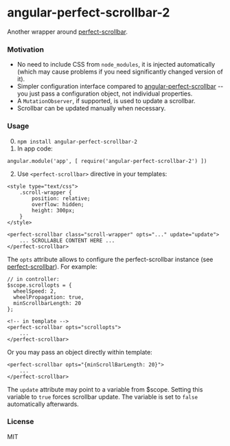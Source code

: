 # angular-perfect-scrollbar-2
Another wrapper around [perfect-scrollbar](https://github.com/noraesae/perfect-scrollbar).

### Motivation
* No need to include CSS from `node_modules`, it is injected automatically
  (which may cause problems if you need significantly changed version of it).
* Simpler configuration interface compared to [angular-perfect-scrollbar](https://github.com/itsdrewmiller/angular-perfect-scrollbar)
  -- you just pass a configuration object, not individual properties.
* A `MutationObserver`, if supported, is used to update a scrollbar.
* Scrollbar can be updated manually when necessary.

### Usage
0. `npm install angular-perfect-scrollbar-2`
1. In app code:
```
angular.module('app', [ require('angular-perfect-scrollbar-2') ])
```
2. Use `<perfect-scrollbar>` directive in your templates:
```
<style type="text/css">
	.scroll-wrapper {
		position: relative;
		overflow: hidden;
		height: 300px;
	}
</style>

<perfect-scrollbar class="scroll-wrapper" opts="..." update="update">
	... SCROLLABLE CONTENT HERE ...
</perfect-scrollbar>
```

The `opts` attribute allows to configure the perfect-scrollbar instance
(see [perfect-scrollbar](https://github.com/noraesae/perfect-scrollbar)).
For example:
```
// in controller:
$scope.scrollopts = {
  wheelSpeed: 2,
  wheelPropagation: true,
  minScrollbarLength: 20
};

<!-- in template -->
<perfect-scrollbar opts="scrollopts">
	...
</perfect-scrollbar>
```

Or you may pass an object directly within template:
```
<perfect-scrollbar opts="{minScrollBarLength: 20}">
	...
</perfect-scrollbar>
```

The `update` attribute may point to a variable from $scope. Setting this variable to
`true` forces scrollbar update. The variable is set to `false` automatically afterwards.

### License
MIT
